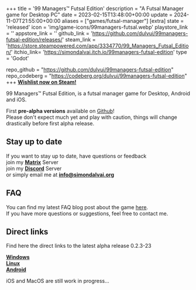 +++
title = '99 Managers™ Futsal Edition'
description = "A Futsal Manager game for Desktop PC"
date = 2023-02-15T13:48:00+00:00
update = 2024-11-07T21:55:00+00:00
aliases = ["games/futsal-manager"]
[extra]
state = 'released'
icon = 'img/game-icons/99managers-futsal.webp'
playstore_link = ''
appstore_link = ''
github_link = 'https://github.com/dulvui/99managers-futsal-edition/releases/'
steam_link = 'https://store.steampowered.com/app/3334770/99_Managers_Futsal_Edition/'
itchio_link= 'https://simondalvai.itch.io/99managers-futsal-edition'
type = 'Godot'

repo_github = "https://github.com/dulvui/99managers-futsal-edition"
repo_codeberg = "https://codeberg.org/dulvui/99managers-futsal-edition"
+++
**[Wishlist now on Steam!](https://store.steampowered.com/app/3334770/99_Managers_Futsal_Edition/)**

99 Managers™ Futsal Edition, is a futsal manager game for Desktop, Android and iOS.


First **pre-alpha versions** available on [Github](https://github.com/dulvui/99managers-futsal-edition/releases)!  
Please don't expect much yet and play with caution, things will change drastically before first alpha release.

## Stay up to date
If you want to stay up to date, have questions or feedback  
join my [**Matrix**](https://discord.gg/a5DSHZKkA8) Server  
join my [**Discord**](https://discord.gg/a5DSHZKkA8) Server  
or simply email me at [**info@simondalvai.org**](mailto:info@simondalvai.org?subject=99Managers:%20Futsal%20Edition)

## FAQ
You can find my latest FAQ blog post about the game [here](https://simondalvai.org/blog/99managers-futsal-faq/).  
If you have more questions or suggestions, feel free to contact me.

## Direct links
Find here the direct links to the latest alpha release 0.2.3-23  

[**Windows**](https://github.com/dulvui/99managers-futsal-edition/releases/download/0.2.3-23/FutsalManager-Windows.zip)  
[**Linux**](https://github.com/dulvui/99managers-futsal-edition/releases/download/0.2.3-23/FutsalManager-Linux.x86_64)  
[**Android**](https://github.com/dulvui/99managers-futsal-edition/releases/download/0.2.3-23/FutsalManager.apk)  

iOS and MacOS are still work in progress...  
